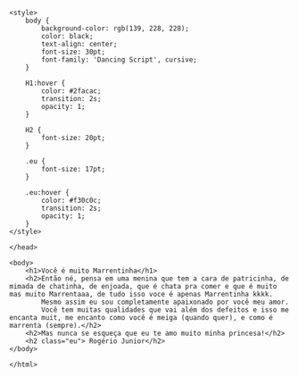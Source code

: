 <!DOCTYPE html>
<html lang="pt-br">
	<head>
		<meta charset="UTF-8">
		<title>My Marrentinha</title>

	<style>
        body {
            background-color: rgb(139, 228, 228);
            color: black;
            text-align: center;
            font-size: 30pt;
            font-family: 'Dancing Script', cursive;
        }

        H1:hover {
            color: #2facac;
            transition: 2s;
            opacity: 1;
        }

        H2 {
            font-size: 20pt;
        }

        .eu {
            font-size: 17pt;
        }

        .eu:hover {
            color: #f30c0c;
            transition: 2s;
            opacity: 1;
        }
    </style>

    </head>
	
    <body>
        <h1>Você é muito Marrentinha</h1>
        <h2>Então né, pensa em uma menina que tem a cara de patricinha, de mimada de chatinha, de enjoada, que é chata pra comer e que é muito mas muito Marrentaaa, de tudo isso voce é apenas Marrentinha kkkk.
            Mesmo assim eu sou completamente apaixonado por você meu amor.
            Você tem muitas qualidades que vai além dos defeitos e isso me encanta muit, me encanto como você é meiga (quando quer), e como é marrenta (sempre).</h2>
        <h2>Mas nunca se esqueça que eu te amo muito minha princesa!</h2>
        <h2 class="eu"> Rogério Junior</h2>
    </body>

    </html>
